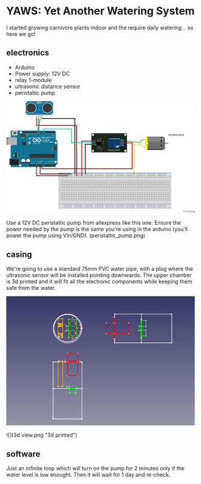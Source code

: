 # YAWS: Yet Another Watering System
I started growing carnivore plants indoor and the require daily watering .. so here we go!
## electronics
* Arduino
* Power supply: 12V DC
* relay 1-module
* ultrasonic distance sensor
* peristaltic pump

![](wiring.png "wiring diagram")

Use a 12V DC peristaltic pump from aliexpress like this one. Ensure the power needed by the pump is the same you're using in the arduino (you'll power the pump using Vin/GND).
(peristaltic_pump.png)

## casing
We're going to use a standard 75mm PVC water pipe, with a plug where the ultrasonic sensor will be installed pointing downwards.
The upper chamber is 3d printed and it will fit all the electronic components while keeping them safe from the water.

![](projection.png "full casing")

![](3d view.png "3d printed")

## software
Just an infinite loop which will turn on the pump for 2 minutes only if the water level is low enought. Then it will wait for 1 day and re-check.